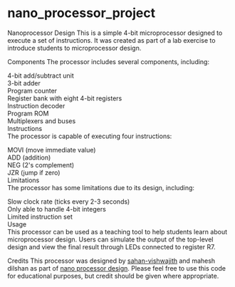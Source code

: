 # nano_processor_project
Nanoprocessor Design
This is a simple 4-bit microprocessor designed to execute a set of instructions. It was created as part of a lab exercise to introduce students to microprocessor design.

Components
The processor includes several components, including:

4-bit add/subtract unit<br>
3-bit adder<br>
Program counter<br>
Register bank with eight 4-bit registers<br>
Instruction decoder<br>
Program ROM<br>
Multiplexers and buses<br>
Instructions<br>
The processor is capable of executing four instructions:<br>

MOVI (move immediate value)<br>
ADD (addition)<br>
NEG (2's complement)<br>
JZR (jump if zero)<br>
Limitations<br>
The processor has some limitations due to its design, including:<br>

Slow clock rate (ticks every 2-3 seconds)<br>
Only able to handle 4-bit integers<br>
Limited instruction set<br>
Usage<br>
This processor can be used as a teaching tool to help students learn about microprocessor design. Users can simulate the output of the top-level design and view the final result through LEDs connected to register R7.

Credits
This processor was designed by [sahan-vishwajith](https://github.com/sahan-vishwajith) and mahesh dilshan as part of [nano processor design](https://github.com/sahan-vishwajith/nano_processor_project/tr). Please feel free to use this code for educational purposes, but credit should be given where appropriate.
